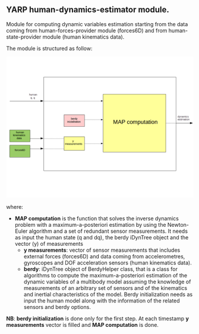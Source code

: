 ## YARP human-dynamics-estimator module.

Module for computing dynamic variables estimation starting from the data coming from human-forces-provider module (forces6D) and 
from human-state-provider module (human kinematics data).

The module is structured as follow:

<img src="/misc/human-dynamics-estimator.png">

where:
- **MAP computation** is the function that solves the inverse dynamics problem with a maximum-a-posteriori estimation by using the Newton-Euler algorithm and 
a set of redundant sensor measurements. It needs as input the human state (q and dq), the berdy iDynTree object and the vector (y) of measurements
  - **y measurements**: vector of sensor measurements that includes external forces (forces6D) and data coming from accelerometres, 
  gyroscopes and DOF acceleration sensors (human kinematics data).
  - **berdy**: iDynTree object of BerdyHelper class, that is a class for algorithms to compute the maximum-a-posteriori estimation of the dynamic variables 
  of a multibody model assuming the knowledge of measurements of an arbitrary set of sensors and of the kinematics and inertial characteristics of the model. 
  Berdy initialization needs as input the human model along with the information of the related sensors and berdy options.
  
**NB**: **berdy initialization** is done only for the first step. At each timestamp **y measurements** vector is filled and **MAP computation** is done.
